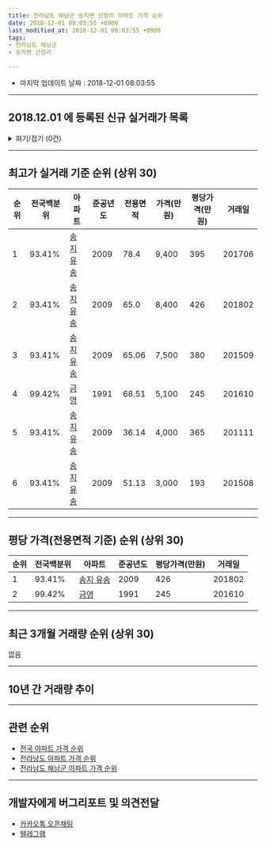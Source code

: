 ```yaml
---
title: 전라남도 해남군 송지면 산정리 아파트 가격 순위
date: 2018-12-01 08:03:55 +0900
last_modified_at: 2018-12-01 08:03:55 +0900
tags:
- 전라남도 해남군
- 송지면 산정리

---
```


* 마지막 업데이트 날짜 : 2018-12-01 08:03:55

---

## 2018.12.01 에 등록된 신규 실거래가 목록

<details>
<summary>펴기/접기 (0건)</summary>
<div markdown="1">

|아파트|전국백분위|준공년도|전용면적|가격(만원)|평당가격(만원)|거래일|
|---|---|---|---|---|---|---|
|없음|||||||


</div>
</details>

---

## 최고가 실거래 기준 순위 (상위 30)


|순위|전국백분위|아파트|준공년도|전용면적|가격(만원)|평당가격(만원)|거래일|
|---|---|---|---|---|---|---|---|
|1|93.41%|[송지 유송](https://search.naver.com/search.naver?query=%EC%A0%84%EB%9D%BC%EB%82%A8%EB%8F%84+%ED%95%B4%EB%82%A8%EA%B5%B0+%EC%86%A1%EC%A7%80%EB%A9%B4+%EC%82%B0%EC%A0%95%EB%A6%AC+%EC%86%A1%EC%A7%80+%EC%9C%A0%EC%86%A1)|2009|78.4|9,400|395|201706|
|2|93.41%|[송지 유송](https://search.naver.com/search.naver?query=%EC%A0%84%EB%9D%BC%EB%82%A8%EB%8F%84+%ED%95%B4%EB%82%A8%EA%B5%B0+%EC%86%A1%EC%A7%80%EB%A9%B4+%EC%82%B0%EC%A0%95%EB%A6%AC+%EC%86%A1%EC%A7%80+%EC%9C%A0%EC%86%A1)|2009|65.0|8,400|426|201802|
|3|93.41%|[송지 유송](https://search.naver.com/search.naver?query=%EC%A0%84%EB%9D%BC%EB%82%A8%EB%8F%84+%ED%95%B4%EB%82%A8%EA%B5%B0+%EC%86%A1%EC%A7%80%EB%A9%B4+%EC%82%B0%EC%A0%95%EB%A6%AC+%EC%86%A1%EC%A7%80+%EC%9C%A0%EC%86%A1)|2009|65.06|7,500|380|201509|
|4|99.42%|[금영](https://search.naver.com/search.naver?query=%EC%A0%84%EB%9D%BC%EB%82%A8%EB%8F%84+%ED%95%B4%EB%82%A8%EA%B5%B0+%EC%86%A1%EC%A7%80%EB%A9%B4+%EC%82%B0%EC%A0%95%EB%A6%AC+%EA%B8%88%EC%98%81)|1991|68.51|5,100|245|201610|
|5|93.41%|[송지 유송](https://search.naver.com/search.naver?query=%EC%A0%84%EB%9D%BC%EB%82%A8%EB%8F%84+%ED%95%B4%EB%82%A8%EA%B5%B0+%EC%86%A1%EC%A7%80%EB%A9%B4+%EC%82%B0%EC%A0%95%EB%A6%AC+%EC%86%A1%EC%A7%80+%EC%9C%A0%EC%86%A1)|2009|36.14|4,000|365|201111|
|6|93.41%|[송지 유송](https://search.naver.com/search.naver?query=%EC%A0%84%EB%9D%BC%EB%82%A8%EB%8F%84+%ED%95%B4%EB%82%A8%EA%B5%B0+%EC%86%A1%EC%A7%80%EB%A9%B4+%EC%82%B0%EC%A0%95%EB%A6%AC+%EC%86%A1%EC%A7%80+%EC%9C%A0%EC%86%A1)|2009|51.13|3,000|193|201508|


---

## 평당 가격(전용면적 기준) 순위 (상위 30)


|순위|전국백분위|아파트|준공년도|평당가격(만원)|거래일|
|---|---|---|---|---|---|
|1|93.41%|[송지 유송](https://search.naver.com/search.naver?query=%EC%A0%84%EB%9D%BC%EB%82%A8%EB%8F%84+%ED%95%B4%EB%82%A8%EA%B5%B0+%EC%86%A1%EC%A7%80%EB%A9%B4+%EC%82%B0%EC%A0%95%EB%A6%AC+%EC%86%A1%EC%A7%80+%EC%9C%A0%EC%86%A1)|2009|426|201802|
|2|99.42%|[금영](https://search.naver.com/search.naver?query=%EC%A0%84%EB%9D%BC%EB%82%A8%EB%8F%84+%ED%95%B4%EB%82%A8%EA%B5%B0+%EC%86%A1%EC%A7%80%EB%A9%B4+%EC%82%B0%EC%A0%95%EB%A6%AC+%EA%B8%88%EC%98%81)|1991|245|201610|


---

## 최근 3개월 거래량 순위 (상위 30)

없음

---

## 10년 간 거래량 추이


<div style="width:100%;">
    <canvas id="deal_progress" height="250"></canvas>
</div>

<script>
new Chart(document.getElementById("deal_progress"), {
    type: 'line',
    data: {
        labels: ['200812','200901','200902','200903','200904','200905','200906','200907','200908','200909','200910','200911','200912','201001','201002','201003','201004','201005','201006','201007','201008','201009','201010','201011','201012','201101','201102','201103','201104','201105','201106','201107','201108','201109','201110','201111','201112','201201','201202','201203','201204','201205','201206','201207','201208','201209','201210','201211','201212','201301','201302','201303','201304','201305','201306','201307','201308','201309','201310','201311','201312','201401','201402','201403','201404','201405','201406','201407','201408','201409','201410','201411','201412','201501','201502','201503','201504','201505','201506','201507','201508','201509','201510','201511','201512','201601','201602','201603','201604','201605','201606','201607','201608','201609','201610','201611','201612','201701','201702','201703','201704','201705','201706','201707','201708','201709','201710','201711','201712','201801','201802','201803','201804','201805','201806','201807','201808','201809','201810','201811','201812'],
        datasets: [{
            label: '실거래 수',
            pointRadius: 1,
            data: [0, 1, 0, 1, 0, 0, 0, 0, 37, 0, 0, 0, 3, 1, 1, 0, 7, 0, 0, 0, 2, 0, 0, 0, 0, 0, 0, 0, 0, 0, 0, 0, 1, 0, 1, 1, 0, 0, 0, 1, 0, 0, 1, 1, 0, 1, 0, 2, 0, 0, 1, 1, 1, 1, 1, 0, 1, 1, 1, 1, 0, 0, 1, 1, 0, 1, 0, 0, 1, 1, 11, 0, 0, 0, 0, 0, 0, 0, 0, 2, 2, 1, 0, 0, 0, 0, 0, 1, 2, 1, 0, 0, 0, 1, 1, 0, 0, 0, 0, 0, 0, 0, 1, 0, 0, 0, 0, 0, 0, 1, 1, 0, 0, 0, 0, 0, 0, 0, 0, 0, 0],
            borderColor: "rgba(255, 201, 14, 1)",
            backgroundColor: "rgba(255, 201, 14, 0.5)",
            fill: true,
        }]
    },
    options: {
        responsive: true,
        title: {
            display: true,
            text: '10년간 거래량 추이'
        },
        tooltips: {
            mode: 'index',
            intersect: false,
        },
        hover: {
            mode: 'nearest',
            intersect: true
        },
        scales: {
            xAxes: [{
                display: true,
                scaleLabel: {
                    display: true,
                    labelString: '년/월'
                }
            }],
            yAxes: [{
                display: true,
                ticks: {
                    suggestedMin: 0,
                },
                scaleLabel: {
                    display: true,
                    labelString: '실거래 수'
                }
            }]
        }
    }
});

</script>


---

## 관련 순위

- [전국 아파트 가격 순위](https://inasie.github.io/apt-ranking/전국)
- [전라남도 아파트 가격 순위](https://inasie.github.io/apt-ranking/전라남도)
- [전라남도 해남군 아파트 가격 순위](https://inasie.github.io/apt-ranking/전라남도-해남군)


---

## 개발자에게 버그리포트 및 의견전달

- [카카오톡 오픈채팅](https://open.kakao.com/o/gLJUAP4)
- [텔레그램](https://t.me/inasie)

